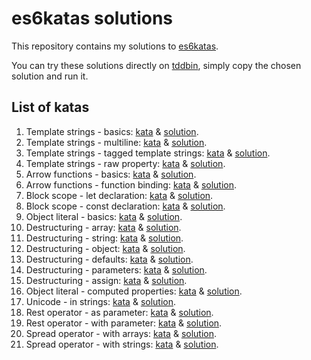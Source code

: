 # es6katas solutions

This repository contains my solutions to [es6katas](http://es6katas.org/).

You can try these solutions directly on [tddbin](http://tddbin.com/), simply copy the chosen solution and run it.

## List of katas

1. Template strings - basics: [kata](src/template-strings/001-basics/kata.js) & [solution](src/template-strings/001-basics/solution.js).
2. Template strings - multiline: [kata](src/template-strings/002-multiline/kata.js) & [solution](src/template-strings/002-multiline/solution.js).
3. Template strings - tagged template strings: [kata](src/template-strings/003-tagged-template-strings/kata.js) & [solution](src/template-strings/003-tagged-template-strings/solution.js).
4. Template strings - raw property: [kata](src/template-strings/004-raw-property/kata.js) & [solution](src/template-strings/004-raw-property/solution.js).
5. Arrow functions - basics: [kata](src/arrow-functions/005-basics/kata.js) & [solution](src/arrow-functions/005-basics/solution.js).
6. Arrow functions - function binding: [kata](src/arrow-functions/006-function-binding/kata.js) & [solution](src/arrow-functions/006-function-binding/solution.js).
7. Block scope - let declaration: [kata](src/block-scope/007-let-declaration/kata.js) & [solution](src/block-scope/007-let-declaration/solution.js).
8. Block scope - const declaration: [kata](src/block-scope/008-const-declaration/kata.js) & [solution](src/block-scope/008-const-declaration/solution.js).
9. Object literal - basics: [kata](src/object-literal/009-basics/kata.js) & [solution](src/object-literal/009-basics/solution.js).
10. Destructuring - array: [kata](src/destructuring/010-array/kata.js) & [solution](src/destructuring/010-array/solution.js).
11. Destructuring - string: [kata](src/destructuring/011-string/kata.js) & [solution](src/destructuring/011-string/solution.js).
12. Destructuring - object: [kata](src/destructuring/012-object/kata.js) & [solution](src/destructuring/012-object/solution.js).
13. Destructuring - defaults: [kata](src/destructuring/013-defaults/kata.js) & [solution](src/destructuring/013-defaults/solution.js).
14. Destructuring - parameters: [kata](src/destructuring/014-parameters/kata.js) & [solution](src/destructuring/014-parameters/solution.js).
15. Destructuring - assign: [kata](src/destructuring/015-assign/kata.js) & [solution](src/destructuring/015-assign/solution.js).
16. Object literal - computed properties: [kata](src/object-literal/016-computed-properties/kata.js) & [solution](src/object-literal/016-computed-properties/solution.js).
17. Unicode - in strings: [kata](src/unicode/017-in-strings/kata.js) & [solution](src/unicode/017-in-strings/solution.js).
18. Rest operator - as parameter: [kata](src/rest-operator/018-as-parameter/kata.js) & [solution](src/rest-operator/018-as-parameter/solution.js).
19. Rest operator - with parameter: [kata](src/rest-operator/019-with-parameter/kata.js) & [solution](src/rest-operator/019-with-parameter/solution.js).
20. Spread operator - with arrays: [kata](src/rest-operator/020-with-arrays/kata.js) & [solution](src/rest-operator/020-with-arrays/solution.js).
21. Spread operator - with strings: [kata](src/rest-operator/021-with-strings/kata.js) & [solution](src/rest-operator/021-with-strings/solution.js).
